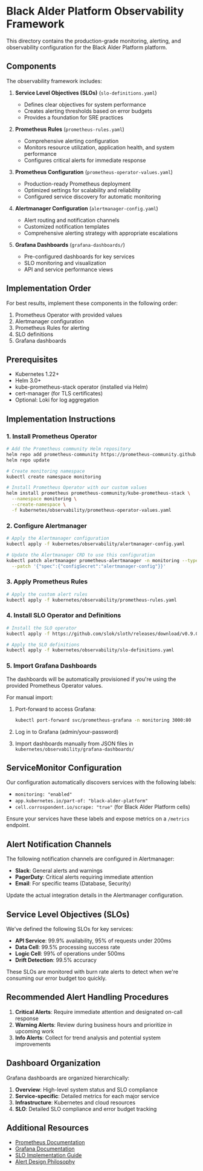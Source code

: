# Black Alder Platform Observability Framework

This directory contains the production-grade monitoring, alerting, and observability configuration for the Black Alder Platform platform.

## Components

The observability framework includes:

1. **Service Level Objectives (SLOs)** (`slo-definitions.yaml`)

   - Defines clear objectives for system performance
   - Creates alerting thresholds based on error budgets
   - Provides a foundation for SRE practices

2. **Prometheus Rules** (`prometheus-rules.yaml`)

   - Comprehensive alerting configuration
   - Monitors resource utilization, application health, and system performance
   - Configures critical alerts for immediate response

3. **Prometheus Configuration** (`prometheus-operator-values.yaml`)

   - Production-ready Prometheus deployment
   - Optimized settings for scalability and reliability
   - Configured service discovery for automatic monitoring

4. **Alertmanager Configuration** (`alertmanager-config.yaml`)

   - Alert routing and notification channels
   - Customized notification templates
   - Comprehensive alerting strategy with appropriate escalations

5. **Grafana Dashboards** (`grafana-dashboards/`)
   - Pre-configured dashboards for key services
   - SLO monitoring and visualization
   - API and service performance views

## Implementation Order

For best results, implement these components in the following order:

1. Prometheus Operator with provided values
2. Alertmanager configuration
3. Prometheus Rules for alerting
4. SLO definitions
5. Grafana dashboards

## Prerequisites

- Kubernetes 1.22+
- Helm 3.0+
- kube-prometheus-stack operator (installed via Helm)
- cert-manager (for TLS certificates)
- Optional: Loki for log aggregation

## Implementation Instructions

### 1. Install Prometheus Operator

```bash
# Add the Prometheus community Helm repository
helm repo add prometheus-community https://prometheus-community.github.io/helm-charts
helm repo update

# Create monitoring namespace
kubectl create namespace monitoring

# Install Prometheus Operator with our custom values
helm install prometheus prometheus-community/kube-prometheus-stack \
  --namespace monitoring \
  --create-namespace \
  -f kubernetes/observability/prometheus-operator-values.yaml
```

### 2. Configure Alertmanager

```bash
# Apply the Alertmanager configuration
kubectl apply -f kubernetes/observability/alertmanager-config.yaml

# Update the Alertmanager CRD to use this configuration
kubectl patch alertmanager prometheus-alertmanager -n monitoring --type=merge \
  --patch '{"spec":{"configSecret":"alertmanager-config"}}'
```

### 3. Apply Prometheus Rules

```bash
# Apply the custom alert rules
kubectl apply -f kubernetes/observability/prometheus-rules.yaml
```

### 4. Install SLO Operator and Definitions

```bash
# Install the SLO operator
kubectl apply -f https://github.com/slok/sloth/releases/download/v0.9.0/sloth.yaml

# Apply the SLO definitions
kubectl apply -f kubernetes/observability/slo-definitions.yaml
```

### 5. Import Grafana Dashboards

The dashboards will be automatically provisioned if you're using the provided Prometheus Operator values.

For manual import:

1. Port-forward to access Grafana:

   ```bash
   kubectl port-forward svc/prometheus-grafana -n monitoring 3000:80
   ```

2. Log in to Grafana (admin/your-password)

3. Import dashboards manually from JSON files in `kubernetes/observability/grafana-dashboards/`

## ServiceMonitor Configuration

Our configuration automatically discovers services with the following labels:

- `monitoring: "enabled"`
- `app.kubernetes.io/part-of: "black-alder-platform"`
- `cell.corrospondent.io/scrape: "true"` (for Black Alder Platform cells)

Ensure your services have these labels and expose metrics on a `/metrics` endpoint.

## Alert Notification Channels

The following notification channels are configured in Alertmanager:

- **Slack**: General alerts and warnings
- **PagerDuty**: Critical alerts requiring immediate attention
- **Email**: For specific teams (Database, Security)

Update the actual integration details in the Alertmanager configuration.

## Service Level Objectives (SLOs)

We've defined the following SLOs for key services:

- **API Service**: 99.9% availability, 95% of requests under 200ms
- **Data Cell**: 99.5% processing success rate
- **Logic Cell**: 99% of operations under 500ms
- **Drift Detection**: 99.5% accuracy

These SLOs are monitored with burn rate alerts to detect when we're consuming our error budget too quickly.

## Recommended Alert Handling Procedures

1. **Critical Alerts**: Require immediate attention and designated on-call response
2. **Warning Alerts**: Review during business hours and prioritize in upcoming work
3. **Info Alerts**: Collect for trend analysis and potential system improvements

## Dashboard Organization

Grafana dashboards are organized hierarchically:

1. **Overview**: High-level system status and SLO compliance
2. **Service-specific**: Detailed metrics for each major service
3. **Infrastructure**: Kubernetes and cloud resources
4. **SLO**: Detailed SLO compliance and error budget tracking

## Additional Resources

- [Prometheus Documentation](https://prometheus.io/docs/introduction/overview/)
- [Grafana Documentation](https://grafana.com/docs/)
- [SLO Implementation Guide](https://sre.google/workbook/implementing-slos/)
- [Alert Design Philosophy](https://docs.google.com/document/d/199PqyG3UsyXlwieHaqbGiWVa8eMWi8zzAn0YfcApr8Q/)
